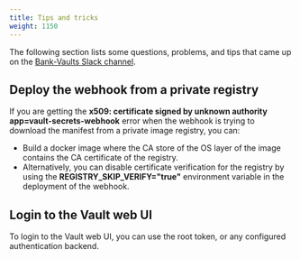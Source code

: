 ```yaml
---
title: Tips and tricks
weight: 1150
---
```


The following section lists some questions, problems, and tips that came up on the [Bank-Vaults Slack channel](https://pages.banzaicloud.com/invite-slack).

## Deploy the webhook from a private registry

If you are getting the **x509: certificate signed by unknown authority app=vault-secrets-webhook** error when the webhook is trying to download the manifest from a private image registry, you can:

- Build a docker image where the CA store of the OS layer of the image contains the CA certificate of the registry.
- Alternatively, you can disable certificate verification for the registry by using the **REGISTRY_SKIP_VERIFY="true"** environment variable in the deployment of the webhook.

## Login to the Vault web UI

To login to the Vault web UI,  you can use the root token, or any configured authentication backend.
